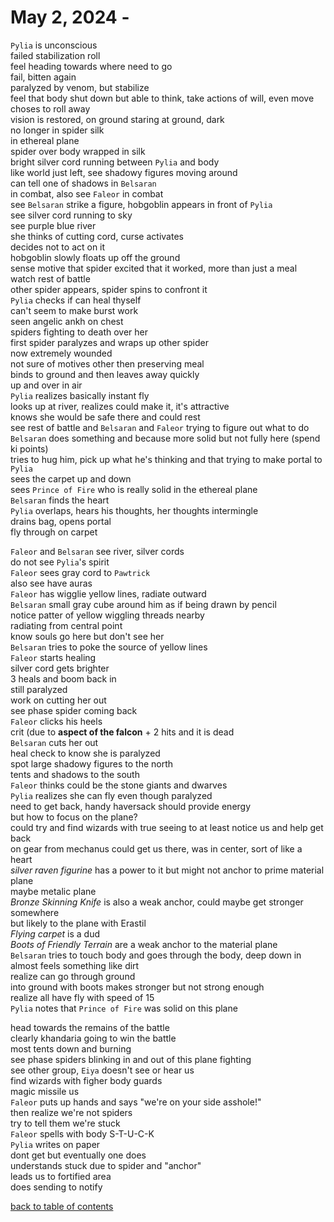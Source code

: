 # May 2, 2024 - 

`Pylia` is unconscious  
failed stabilization roll  
feel heading towards where need to go  
fail, bitten again  
paralyzed by venom, but stabilize  
feel that body shut down but able to think, take actions of will, even move  
choses to roll away  
vision is restored, on ground staring at ground, dark  
no longer in spider silk  
in ethereal plane  
spider over body wrapped in silk  
bright silver cord running between `Pylia` and body  
like world just left, see shadowy figures moving around  
can tell one of shadows in `Belsaran`  
in combat, also see `Faleor` in combat  
see `Belsaran` strike a figure, hobgoblin appears in front of `Pylia`  
see silver cord running to sky  
see purple blue river  
she thinks of cutting cord, curse activates  
decides not to act on it  
hobgoblin slowly floats up off the ground  
sense motive that spider excited that it worked, more than just a meal  
watch rest of battle  
other spider appears, spider spins to confront it  
`Pylia` checks if can heal thyself  
can't seem to make burst work  
seen angelic ankh on chest  
spiders fighting to death over her  
first spider paralyzes and wraps up other spider  
now extremely wounded  
not sure of motives other then preserving meal  
binds to ground and then leaves away quickly  
up and over in air  
`Pylia` realizes basically instant fly  
looks up at river, realizes could make it, it's attractive  
knows she would be safe there and could rest  
see rest of battle and `Belsaran` and `Faleor` trying to figure out what to do  
`Belsaran` does something and because more solid but not fully here (spend ki points)  
tries to hug him, pick up what he's thinking and that trying to make portal to `Pylia`  
sees the carpet up and down  
sees `Prince of Fire` who is really solid in the ethereal plane  
`Belsaran` finds the heart  
`Pylia` overlaps, hears his thoughts, her thoughts intermingle  
drains bag, opens portal  
fly through on carpet  

`Faleor` and `Belsaran` see river, silver cords  
do not see `Pylia`'s spirit  
`Faleor` sees gray cord to `Pawtrick`  
also see have auras  
`Faleor` has wigglie yellow lines, radiate outward  
`Belsaran` small gray cube around him as if being drawn by pencil  
notice patter of yellow wiggling threads nearby  
radiating from central point  
know souls go here but don't see her  
`Belsaran` tries to poke the source of yellow lines  
`Faleor` starts healing  
silver cord gets brighter  
3 heals and boom back in  
still paralyzed  
work on cutting her out  
see phase spider coming back  
`Faleor` clicks his heels  
crit (due to **aspect of the falcon** + 2 hits and it is dead  
`Belsaran` cuts her out  
heal check to know she is paralyzed  
spot large shadowy figures to the north  
tents and shadows to the south  
`Faleor` thinks could be the stone giants and dwarves  
`Pylia` realizes she can fly even though paralyzed  
need to get back, handy haversack should provide energy  
but how to focus on the plane?  
could try and find wizards with true seeing to at least notice us and help get back  
on gear from mechanus could get us there, was in center, sort of like a heart  
_silver raven figurine_ has a power to it but might not anchor to prime material plane  
maybe metalic plane  
_Bronze Skinning Knife_ is also a weak anchor, could maybe get stronger somewhere  
but likely to the plane with Erastil  
_Flying carpet_ is a dud  
_Boots of Friendly Terrain_ are a weak anchor to the material plane  
`Belsaran` tries to touch body and goes through the body, deep down in  
almost feels something like dirt  
realize can go through ground  
into ground with boots makes stronger but not strong enough  
realize all have fly with speed of 15  
`Pylia` notes that `Prince of Fire` was solid on this plane  

head towards the remains of the battle  
clearly khandaria going to win the battle  
most tents down and burning  
see phase spiders blinking in and out of this plane fighting  
see other group, `Eiya` doesn't see or hear us  
find wizards with figher body guards  
magic missile us  
`Faleor` puts up hands and says "we're on your side asshole!"  
then realize we're not spiders  
try to tell them we're stuck  
`Faleor` spells with body S-T-U-C-K  
`Pylia` writes on paper  
dont get but eventually one does  
understands stuck due to spider and "anchor"  
leads us to fortified area  
does sending to notify  






[back to table of contents](/sessions/README.md)
